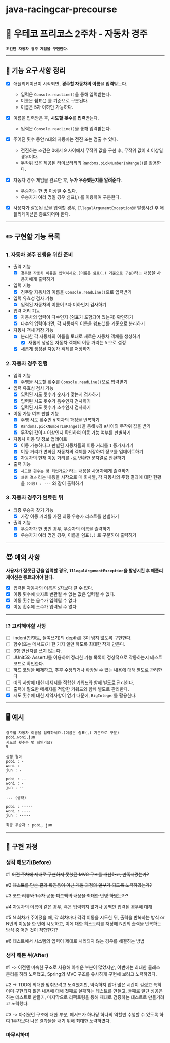 # java-racingcar-precourse

# 💬 우테코 프리코스 2주차 - 자동차 경주

**`초간단 자동차 경주 게임을 구현한다.`**

---

## 📝 기능 요구 사항 정리

- [x] 애플리케이션이 시작되면, **경주할 자동차의 이름**을 **입력**받는다.
    - 입력은 `Console.readLine()`을 통해 입력받는다.
    - 이름은 쉼표(,) 를 기준으로 구분된다.
    - 이름은 5자 이하만 가능하다.

- [x] 이름을 입력받은 후, **시도할 횟수**를 **입력**받는다.
    - 입력은 `Console.readLine()`을 통해 입력받는다.

- [x] 주어진 횟수 동안 n대의 자동차는 전진 또는 멈출 수 있다.
    - 전진하는 조건은 0에서 9 사이에서 무작위 값을 구한 후, 무작위 값이 4 이상일 경우이다.
    - 무작위 값은 제공된 라이브러리의  `Randoms.pickNumberInRange()`를 활용한다.

- [x] 자동차 경주 게임을 완료한 후, **누가 우승했는지를 알려준다**.
    - 우승자는 한 명 이상일 수 있다.
    - 우승자가 여러 명일 경우 쉼표(,) 를 이용하여 구분한다.

- [x] 사용자가 잘못된 값을 입력할 경우, `IllegalArgumentException`을 발생시킨 후 애플리케이션은 종료되어야 한다.

---

## ✏️ 구현할 기능 목록

### 1. 자동차 경주 진행을 위한 준비
- 출력 기능
    - [x] `경주할 자동차 이름을 입력하세요.(이름은 쉼표(,) 기준으로 구분)`라는 내용을 사용자에게 출력하기
- 입력 기능
    - [x] 경주할 자동차의 이름을 `Console.readLine()`으로 입력받기
- 입력 유효성 검사 기능
    - [x] 입력된 자동차의 이름이 `5`자 이하인지 검사하기
- 입력 처리 기능
    - [x] 자동차의 입력이 다수인지 (쉼표가 포함되어 있는지) 확인하기
    - [x] 다수의 입력이라면, 각 자동차의 이름을 쉼표(,)를 기준으로 분리하기
- 자동차 객체 저장 기능
    - [x] 분리한 각 자동차의 이름을 토대로 새로운 자동차 객체를 생성하기
      - [x] 새롭게 생성된 자동차 객체의 이동 거리는 `0` 으로 설정
    - [x] 새롭게 생성된 자동차 객체를 저장하기

### 2. 자동차 경주 진행
- 입력 기능
    - [x] 주행을 시도할 횟수를 `Console.readLine()`으로 입력받기
- 입력 유효성 검사 기능
    - [x] 입력된 시도 횟수가 숫자가 맞는지 검사하기
    - [x] 입력된 시도 횟수가 음수인지 검사하기
    - [x] 입력된 시도 횟수가 소수인지 검사하기
- 이동 가능 여부 판별 기능
    - [x] 주행 시도 횟수인 `N` 회차의 과정을 반복하기
    - [x] `Randoms.pickNumberInRange()`을 통해 `0`과 `9`사이의 무작위 값을 받기
    - [x] 무작위 값이 `4` 이상인지 확인하여 이동 가능 여부를 판별하기
- 자동차 이동 및 정보 업데이트
    - [x] 이동 가능하다고 판별된 자동차들의 이동 거리를 `1` 증가시키기
    - [x] 이동 거리가 변화된 자동차의 객체를 저장하여 정보를 업데이트하기
    - [x] 자동차의 현재 이동 거리를 `-`로 변환한 문자열로 반환하기
- 출력 기능
    - [x] `시도할 횟수는 몇 회인가요?` 라는 내용을 사용자에게 출력하기
    - [x] `실행 결과` 라는 내용을 시작으로 매 회차별, 각 자동차의 주행 결과에 대한 현황을 `(이름) : ---` 와 같이 출력하기

### 3. 자동차 경주가 완료된 뒤
- 최종 우승자 찾기 기능
    - [x] 가장 이동 거리를 가진 최종 우승자 리스트를 선별하기
- 출력 기능
    - [x] 우승자가 한 명인 경우, 우승자의 이름을 출력하기
    - [x] 우승자가 여러 명인 경우, 이름을 쉼표`(,)` 로 구분하여 출력하기

---

## 😈 예외 사항
**사용자가 잘못된 값을 입력할 경우, `IllegalArgumentException`을 발생시킨 후 애플리케이션은 종료되어야 한다.**
- [x] 입력된 자동차의 이름은 `5`자보다 클 수 없다.
- [x] 이동 횟수에 숫자로 변환될 수 없는 값은 입력될 수 없다.
- [x] 이동 횟수는 음수가 입력될 수 없다
- [x] 이동 횟수에 소수가 입력될 수 없다

---

### ⁉️ 고려해야할 사항
- [ ] indent(인덴트, 들여쓰기)의 depth를 3이 넘지 않도록 구현한다.
- [ ] 함수(또는 메서드)가 한 가지 일만 하도록 최대한 작게 만든다.
- [ ] 3항 연산자를 쓰지 않는다.
- [ ] JUnit5와 AssertJ를 이용하여 정리한 기능 목록이 정상적으로 작동하는지 테스트 코드로 확인한다.
- [ ] 하드 코딩을 배제하고, 추후 수정되거나 확장될 수 있는 내용에 대해 별도로 관리한다
- [ ] 예외 사항에 대한 메세지를 적합한 키워드와 함께 별도로 관리한다.
- [ ] 출력에 필요한 메세지를 적합한 키워드와 함께 별도로 관리한다.
- [x] 시도 횟수에 대한 제약사항이 없기 때문에, `BigInteger`를 활용한다.

---

## 🖥️ 예시

```console
경주할 자동차 이름을 입력하세요.(이름은 쉼표(,) 기준으로 구분)
pobi,woni,jun
시도할 횟수는 몇 회인가요?
5

실행 결과
pobi : -
woni :
jun : -

pobi : --
woni : -
jun : --

... (생략)

pobi : -----
woni : ----
jun : -----

최종 우승자 : pobi, jun
```

---

## 🤔 구현 과정

### 생각 해보기(Before)

#1 ~~이전 주차에 제대로 구현하지 못했던 MVC 구조를 개선하고, 만족시켰는가?~~

#2 ~~테스트를 단순 결과 확인용이 아닌 개발 과정의 일부가 되도록 노력하였는가?~~

#3 ~~코드 리뷰와 1주차 공통 피드백의 내용을 최대한 반영 하였는가?~~

#4 자동차의 이름이 같은 경우, 혹은 입력되지 않거나 공백만 입력된 경우에 대해

#5 N 회차가 주어졌을 때, 각 회차마다 각각 이동을 시도한 뒤, 출력을 반복하는 방식 or
N번의 이동을 한 번에 시도하고, 이에 대한 히스토리를 저장해 N번의 출력을 반복하는 방식 중 어떤 것이 적합한가?

#6 테스트에서 시스템의 입력이 제대로 처리되지 않는 경우를 해결하는 방법

### 생각 해본 뒤(After)

#1 -> 이전엔 미숙한 구조로 사용해 아쉬운 부분이 많았지만, 이번에는 최대한 클래스 분리를 하려 노력했고, Spring의 MVC 구조를 유사하게
구현해 보려고 노력하였다.

#2 -> TDD에 최대한 맞춰보려고 노력했지만, 익숙하지 않아 많은 시간이 걸렸고 특히 이미 구현되지 않은 내용에 대해 첫째로 실패하는 테스트를
만들고, 둘째로 일단 성공은 하는 테스트로 만들기, 마지막으로 리팩토링을 통해 제대로 검증하는 테스트로 만들기려고 노력했다.

#3 -> 아쉬웠던 구조에 대한 부분, 메서드가 하나당 하나의 역할만 수행할 수 있도록 하여 1주차보다 나은 결과물을 내기 위해 최대한 노력하였다.


### 마무리하며